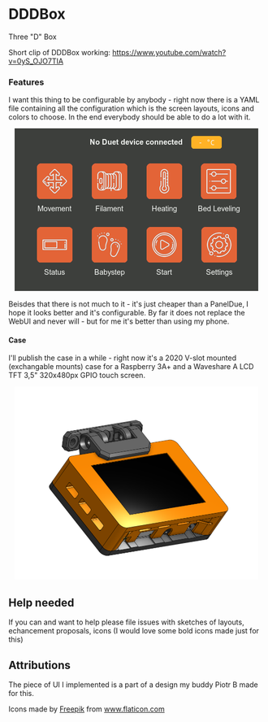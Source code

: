 # DDDBox

  Three "D" Box

Short clip of DDDBox working: https://www.youtube.com/watch?v=0yS_OJO7TIA

### Features

I want this thing to be configurable by anybody - right now there is a YAML file containing all the configuration which is the screen layouts, icons and colors to choose. In the end everybody should be able to do a lot with it.

<p align="center">
  <img width="480" height="320" src="https://raw.githubusercontent.com/dddbox/dddbox/master/docs/images/screen_config.gif">
</p>

Beisdes that there is not much to it - it's just cheaper than a PanelDue, I hope it looks better and it's configurable. By far it does not replace the WebUI and never will - but for me it's better than using my phone.

#### Case

I'll publish the case in a while - right now it's a 2020 V-slot mounted (exchangable mounts) case for a Raspberry 3A+ and a Waveshare A LCD TFT 3,5" 320x480px GPIO touch screen.

<p align="center">
<img width="480" height="380" src="https://raw.githubusercontent.com/dddbox/dddbox/master/docs/images/Screenshot%20from%202020-04-13%2023-44-51.png">
</p>

## Help needed

If you can and want to help please file issues with sketches of layouts, echancement proposals, icons (I would love some bold icons made just for this)

## Attributions

The piece of UI I implemented is a part of a design my buddy Piotr B made for this.

<div>
  Icons made by <a href="https://www.flaticon.com/authors/freepik" title="Freepik">Freepik</a> from <a href="https://www.flaticon.com/"     title="Flaticon">www.flaticon.com</a>
</div>

